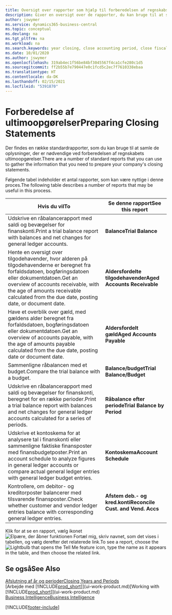```yaml
---
title: Oversigt over rapporter som hjælp til forberedelsen af regnskabsafslutning | Microsoft Docs
description: Giver en oversigt over de rapporter, du kan bruge til at samle oplysninger til udarbejdelse af virksomhedens ultimoopgørelser ved regnskabsårets afslutning.
author: jswymer
ms.service: dynamics365-business-central
ms.topic: conceptual
ms.devlang: na
ms.tgt_pltfrm: na
ms.workload: na
ms.search.keywords: year closing, close accounting period, close fiscal year, aging, creditor payments, vendor payments, assets, liabilities, equity, analysis, reporting, financial report, business intelligence, BI, Power Bi, KPI
ms.date: 10/01/2020
ms.author: jswymer
ms.openlocfilehash: 319ab4ec1f56be84bf3045567f4ca1cfe280c1d5
ms.sourcegitcommit: ff2b55b7e790447e0c1fcd5c2ec7f7610338ebaa
ms.translationtype: HT
ms.contentlocale: da-DK
ms.lasthandoff: 02/15/2021
ms.locfileid: "5391870"
---
```

# <a name="preparing-closing-statements"></a><span data-ttu-id="bec5d-103">Forberedelse af ultimoopgørelser</span><span class="sxs-lookup"><span data-stu-id="bec5d-103">Preparing Closing Statements</span></span>
<span data-ttu-id="bec5d-104">Der findes en række standardrapporter, som du kan bruge til at samle de oplysninger, der er nødvendige ved forberedelsen af regnskabets ultimoopgørelser.</span><span class="sxs-lookup"><span data-stu-id="bec5d-104">There are a number of standard reports that you can use to gather the information that you need to prepare your company's closing statements.</span></span>

<span data-ttu-id="bec5d-105">Følgende tabel indeholder et antal rapporter, som kan være nyttige i denne proces.</span><span class="sxs-lookup"><span data-stu-id="bec5d-105">The following table describes a number of reports that may be useful in this process.</span></span>  

| <span data-ttu-id="bec5d-106">Hvis du vil</span><span class="sxs-lookup"><span data-stu-id="bec5d-106">To</span></span> | <span data-ttu-id="bec5d-107">Se denne rapport</span><span class="sxs-lookup"><span data-stu-id="bec5d-107">See this report</span></span> |
| --- | --- |
| <span data-ttu-id="bec5d-108">Udskrive en råbalancerapport med saldi og bevægelser for finanskonti.</span><span class="sxs-lookup"><span data-stu-id="bec5d-108">Print a trial balance report with balances and net changes for general ledger accounts.</span></span> |<span data-ttu-id="bec5d-109">**Balance**</span><span class="sxs-lookup"><span data-stu-id="bec5d-109">**Trial Balance**</span></span> |
| <span data-ttu-id="bec5d-110">Hente en oversigt over tilgodehavender, hvor alderen på tilgodehavenderne er beregnet fra forfaldsdatoen, bogføringsdatoen eller dokumentdatoen.</span><span class="sxs-lookup"><span data-stu-id="bec5d-110">Get an overview of accounts receivable, with the age of amounts receivable calculated from the due date, posting date, or document date.</span></span> |<span data-ttu-id="bec5d-111">**Aldersfordelte tilgodehavender**</span><span class="sxs-lookup"><span data-stu-id="bec5d-111">**Aged Accounts Receivable**</span></span> |
| <span data-ttu-id="bec5d-112">Have et overblik over gæld, med gældens alder beregnet fra forfaldsdatoen, bogføringsdatoen eller dokumentdatoen.</span><span class="sxs-lookup"><span data-stu-id="bec5d-112">Get an overview of accounts payable, with the age of amounts payable calculated from the due date, posting date or document date.</span></span> |<span data-ttu-id="bec5d-113">**Aldersfordelt gæld**</span><span class="sxs-lookup"><span data-stu-id="bec5d-113">**Aged Accounts Payable**</span></span> |
| <span data-ttu-id="bec5d-114">Sammenligne råbalancen med et budget.</span><span class="sxs-lookup"><span data-stu-id="bec5d-114">Compare the trial balance with a budget.</span></span> |<span data-ttu-id="bec5d-115">**Balance/budget**</span><span class="sxs-lookup"><span data-stu-id="bec5d-115">**Trial Balance/Budget**</span></span> |
| <span data-ttu-id="bec5d-116">Udskrive en råbalancerapport med saldi og bevægelser for finanskonti, beregnet for en række perioder.</span><span class="sxs-lookup"><span data-stu-id="bec5d-116">Print a trial balance report with balances and net changes for general ledger accounts calculated for a series of periods.</span></span> |<span data-ttu-id="bec5d-117">**Råbalance efter periode**</span><span class="sxs-lookup"><span data-stu-id="bec5d-117">**Trial Balance by Period**</span></span> |
| <span data-ttu-id="bec5d-118">Udskrive et kontoskema for at analysere tal i finanskonti eller sammenligne faktiske finansposter med finansbudgetposter.</span><span class="sxs-lookup"><span data-stu-id="bec5d-118">Print an account schedule to analyze figures in general ledger accounts or compare actual general ledger entries with general ledger budget entries.</span></span> |<span data-ttu-id="bec5d-119">**Kontoskema**</span><span class="sxs-lookup"><span data-stu-id="bec5d-119">**Account Schedule**</span></span> |
| <span data-ttu-id="bec5d-120">Kontrollere, om debitor- og kreditorposter balancerer med tilsvarende finansposter.</span><span class="sxs-lookup"><span data-stu-id="bec5d-120">Check whether customer and vendor ledger entries balance with corresponding general ledger entries.</span></span> |<span data-ttu-id="bec5d-121">**Afstem deb.- og kred.konti**</span><span class="sxs-lookup"><span data-stu-id="bec5d-121">**Reconcile Cust. and Vend. Accs**</span></span> |

<span data-ttu-id="bec5d-122">Klik for at se en rapport, vælg ikonet ![Elpære, der åbner funktionen Fortæl mig](media/ui-search/search_small.png "Fortæl mig, hvad du vil foretage dig"), skriv navnet, som det vises i tabellen, og vælg derefter det relaterede link.</span><span class="sxs-lookup"><span data-stu-id="bec5d-122">To see a report, choose the ![Lightbulb that opens the Tell Me feature](media/ui-search/search_small.png "Tell me what you want to do") icon, type the name as it appears in the table, and then choose the related link.</span></span>

## <a name="see-also"></a><span data-ttu-id="bec5d-123">Se også</span><span class="sxs-lookup"><span data-stu-id="bec5d-123">See Also</span></span>
[<span data-ttu-id="bec5d-124">Afslutning af år og perioder</span><span class="sxs-lookup"><span data-stu-id="bec5d-124">Closing Years and Periods</span></span>](year-close-years-periods.md)  
<span data-ttu-id="bec5d-125">[Arbejde med [!INCLUDE[prod_short](includes/prod_short.md)]](ui-work-product.md)</span><span class="sxs-lookup"><span data-stu-id="bec5d-125">[Working with [!INCLUDE[prod_short](includes/prod_short.md)]](ui-work-product.md)</span></span>  
[<span data-ttu-id="bec5d-126">Business Intelligence</span><span class="sxs-lookup"><span data-stu-id="bec5d-126">Business Intelligence</span></span>](bi.md)


[!INCLUDE[footer-include](includes/footer-banner.md)]